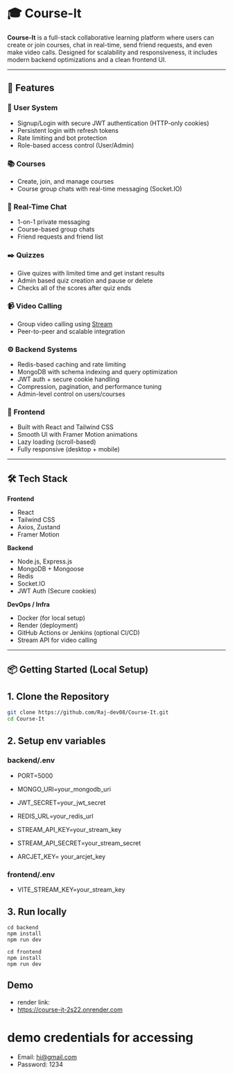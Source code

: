 # 🎓 Course-It

**Course-It** is a full-stack collaborative learning platform where users can create or join courses, chat in real-time, send friend requests, and even make video calls. Designed for scalability and responsiveness, it includes modern backend optimizations and a clean frontend UI.

---

## 🚀 Features

### 👥 User System
- Signup/Login with secure JWT authentication (HTTP-only cookies)
- Persistent login with refresh tokens
- Rate limiting and bot protection
- Role-based access control (User/Admin)

### 📚 Courses
- Create, join, and manage courses
- Course group chats with real-time messaging (Socket.IO)

### 💬 Real-Time Chat
- 1-on-1 private messaging
- Course-based group chats
- Friend requests and friend list

### ✒️ Quizzes 
- Give quizes with limited time and get instant results
- Admin based quiz creation and pause or delete
- Checks all of the scores after quiz ends

### 📹 Video Calling
- Group video calling using [Stream](https://getstream.io)
- Peer-to-peer and scalable integration

### ⚙️ Backend Systems
- Redis-based caching and rate limiting
- MongoDB with schema indexing and query optimization
- JWT auth + secure cookie handling
- Compression, pagination, and performance tuning
- Admin-level control on users/courses

### 🎨 Frontend
- Built with React and Tailwind CSS
- Smooth UI with Framer Motion animations
- Lazy loading (scroll-based)
- Fully responsive (desktop + mobile)

---

## 🛠️ Tech Stack

**Frontend**
- React
- Tailwind CSS
- Axios, Zustand
- Framer Motion

**Backend**
- Node.js, Express.js
- MongoDB + Mongoose
- Redis
- Socket.IO
- JWT Auth (Secure cookies)

**DevOps / Infra**
- Docker (for local setup)
- Render (deployment)
- GitHub Actions or Jenkins (optional CI/CD)
- Stream API for video calling

---

## 📦 Getting Started (Local Setup)

## 1. Clone the Repository

```bash
git clone https://github.com/Raj-dev08/Course-It.git
cd Course-It
```

## 2. Setup env variables 

### backend/.env
- PORT=5000
- MONGO_URI=your_mongodb_uri
- JWT_SECRET=your_jwt_secret
- REDIS_URL=your_redis_url
- STREAM_API_KEY=your_stream_key
- STREAM_API_SECRET=your_stream_secret

- ARCJET_KEY= your_arcjet_key


### frontend/.env
- VITE_STREAM_KEY=your_stream_key

## 3. Run locally 

```
cd backend
npm install
npm run dev
```

```
cd frontend
npm install
npm run dev
```
## Demo
- render link:
- https://course-it-2s22.onrender.com

# demo credentials for accessing 
- Email: hi@gmail.com
- Password: 1234
